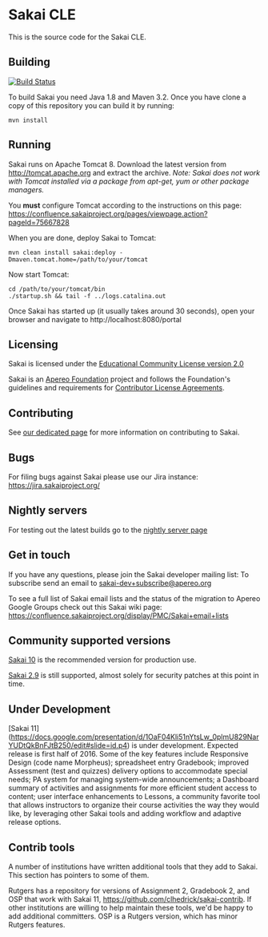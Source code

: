 # Sakai CLE

This is the source code for the Sakai CLE.

## Building

[![Build Status](https://travis-ci.org/sakaiproject/sakai.svg?branch=master)](https://travis-ci.org/sakaiproject/sakai)


To build Sakai you need Java 1.8 and Maven 3.2. Once you have clone a copy of this repository you can
build it by running:
```
mvn install
```

## Running

Sakai runs on Apache Tomcat 8. Download the latest version from http://tomcat.apache.org and extract the archive.
*Note: Sakai does not work with Tomcat installed via a package from apt-get, yum or other package managers.*

You **must** configure Tomcat according to the instructions on this page:
https://confluence.sakaiproject.org/pages/viewpage.action?pageId=75667828

When you are done, deploy Sakai to Tomcat:
```
mvn clean install sakai:deploy -Dmaven.tomcat.home=/path/to/your/tomcat
```

Now start Tomcat:
```
cd /path/to/your/tomcat/bin
./startup.sh && tail -f ../logs.catalina.out
```

Once Sakai has started up (it usually takes around 30 seconds), open your browser and navigate to http://localhost:8080/portal

## Licensing

Sakai is licensed under the [Educational Community License version 2.0](http://opensource.org/licenses/ECL-2.0) 

Sakai is an [Apereo Foundation](http://www.apereo.org) project and follows the Foundation's guidelines and requirements for [Contributor License Agreements](https://www.apereo.org/licensing).

## Contributing

See [our dedicated page](CONTRIBUTING.md) for more information on contributing to Sakai.

## Bugs

For filing bugs against Sakai please use our Jira instance: https://jira.sakaiproject.org/

## Nightly servers 
For testing out the latest builds go to the [nightly server page](http://nightly2.sakaiproject.org)

## Get in touch
If you have any questions, please join the Sakai developer mailing list: To subscribe send an email to sakai-dev+subscribe@apereo.org

To see a full list of Sakai email lists and the status of the migration to Apereo Google Groups check out this Sakai wiki page:
https://confluence.sakaiproject.org/display/PMC/Sakai+email+lists

## Community supported versions
[Sakai 10](https://confluence.sakaiproject.org/display/DOC/Sakai+10+Release+Notes) is the recommended version for production use.

[Sakai 2.9](https://confluence.sakaiproject.org/display/DOC/Sakai+2.9+release+notes) is still supported, almost solely for security patches at this point in time.

## Under Development
[Sakai 11] (https://docs.google.com/presentation/d/1OaF04Kli51nYtsLw_0plmU829NarYUDtQkBnFJtB250/edit#slide=id.p4) is under development. Expected release is first half of 2016. Some of the key features include Responsive Design (code name Morpheus); spreadsheet entry Gradebook; improved Assessment (test and quizzes) delivery options to accommodate special needs; PA system for managing system-wide announcements; a Dashboard summary of activities and assignments for more efficient student access to content; user interface enhancements to Lessons, a community favorite tool that allows instructors to organize their course activities the way they would like, by leveraging other Sakai tools and adding workflow and adaptive release options.

## Contrib tools
A number of institutions have written additional tools that they add to Sakai. This section has pointers to some of them.

Rutgers has a repository for versions of Assignment 2, Gradebook 2, and OSP that work with Sakai 11,  https://github.com/clhedrick/sakai-contrib. If other institutions are willing to help maintain these tools, we'd be happy to add additional committers. OSP is a Rutgers version, which has minor Rutgers features.

